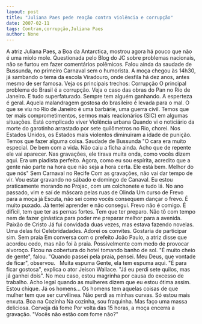 ```yaml
---
layout: post
title: "Juliana Paes pede reação contra violência e corrupção"
date: 2007-02-11
tags: Contran,corrupção,Juliana Paes
author: None
---
```


A atriz Juliana Paes, a Boa da Antarctica, mostrou agora há pouco que não é uma miolo mole. Questionada pelo Blog do JC sobre problemas nacionais, não se furtou em fazer comentários polêmicos. Falou ainda da saudade de Bussunda, no primeiro Carnaval sem o humorista.
A moça chegou às 14h30, já sambando o tema da escola Viradouro, onde desfila há dez anos, antes mesmo de ser famosa.
Veja os principais trechos:
Corrupção
O principal problema do Brasil é a corrupção. Veja o caso das obras do Pan no Rio de Janeiro. E tudo superfaturado. Sempre tem alguém ganhando. A esperteza é geral. Aquela malandragem gostosa do brasileiro é levada para o mal. O que se viu no Rio de Janeiro é uma barbárie, uma guerra civil. Temos que ter mais comprometimentos, sermos mais reacionários (SIC) em algumas situações. Está complicado viver
Violência urbana
Quando vi o noticiário da morte do garotinho arrastado por sete quilômetros no Rio, chorei. Nos Estados Unidos, os Estados mais violentos diminuiram a idade de punição. Temos que fazer alguma coisa. 
Saudade de Bussunda
\"O cara era muito especial. De bem com a vida. Não caiu a ficha ainda. Acho que de repente ele vai aparecer. Nas gravações, ele tirava muita onda, como vocês dizem aqui. Era um piadista perfeito. Agora, como eu sou espírita, acredito que a gente não parte na hora que não seja a hora certa. Ele está bem. Melhor do que nós\"
Sem Carnaval no Recife
Com as gravações, não vai dar tempo de vir. Vou estar gravando no sábado e domingo de Canaval. Eu estou praticamente morando no Projac, com um colchonete e tudo lá. No ano passado, vim e saí de máscara pelas ruas de Olinda
Um curso de Frevo para a moça já
Escuta, não sei como vocês consequem dançar o frevo. É muito puxado. Já tentei aprender e não consegui. Frevo não é comigo. É difícil, tem que ter as pernas fortes. Tem que ter preparo. Não tô com tempo nem de fazer ginástica para poder me preparar melhor para a avenida.
Paixão de Cristo
Já fui convidada duas vezes, mas estava fazendo novelas. Uma delas foi Celebridadades. Adorei os convites. Gostaria de participar sim.
Sem praia
Em conversa com o prefeito João Paulo, a atriz disse que acordou cedo, mas não foi à praia. Possivelmente com medo de provocar alvoroço. Ficou na cobertura do hotel tomando banho de sol. \"É muito cheio de gente\", falou. \"Quando passei pela praia, pensei. Meu Deus, que vontade de ficar\", observou.
&nbsp;
Muita espuma
Gente, ela tem espuma aqui. \"É para ficar gostosa\", explica o ator Jeison Wallace. \"Já eu perdi sete quilos, mas já ganhei dois\". No meu caso, estou magrinha por causa do excesso de trabalho. Acho legal quando as mulheres dizem que eu estou ótima assim. Estou chique. Já os homens... Os homens tem aquelas coisas de que mulher tem que ser curvilinea. Não perdi as minhas curvas. Só estou mais enxuta.
Boa na Cozinha
Na cozinha, sou fraquinha. Mas faço uma massa deliciosa.
Cerveja dá fome
Por volta das 15 horas, a moça encerra a gravação. \"Vocês não estão com fome não?\" 